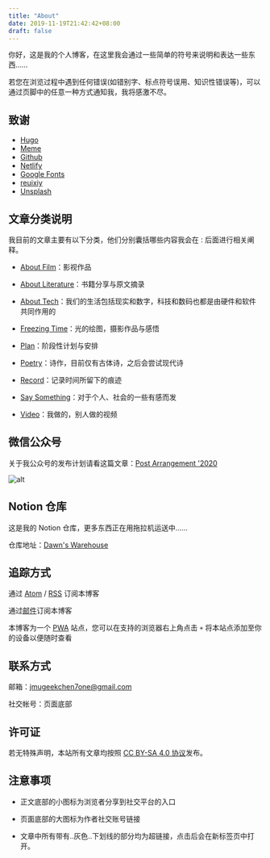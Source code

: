 ```yaml
---
title: "About"
date: 2019-11-19T21:42:42+08:00
draft: false
---
```


你好，这是我的个人博客，在这里我会通过一些简单的符号来说明和表达一些东西……

若您在浏览过程中遇到任何错误(如错别字、标点符号误用、知识性错误等)，可以通过页脚中的任意一种方式通知我，我将感激不尽。

## 致谢

- [Hugo](https://gohugo.io/)
- [Meme](https://themes.gohugo.io/hugo-theme-meme/)
- [Github](https://github.com/)
- [Netlify](https://app.netlify.com/)
- [Google Fonts](https://fonts.google.com/)
- [reuixiy](https://io-oi.me/)
- [Unsplash](https://unsplash.com/)

## 文章分类说明

我目前的文章主要有以下分类，他们分别囊括哪些内容我会在`：`后面进行相关阐释。

- [About Film](https://dawner.top/categories/about-film/)：影视作品

- [About Literature](https://dawner.top/categories/about-literature/)：书籍分享与原文摘录

- [About Tech](https://dawner.top/categories/about-tech/)：我们的生活包括现实和数字，科技和数码也都是由硬件和软件共同作用的

- [Freezing Time](https://dawner.top/categories/freezing-time/)：光的绘图，摄影作品与感悟

- [Plan](https://dawner.top/categories/plan/)：阶段性计划与安排

- [Poetry](https://dawner.top/categories/poetry/)：诗作，目前仅有古体诗，之后会尝试现代诗
- [Record](https://dawner.top/categories/record/)：记录时间所留下的痕迹

- [Say Something](https://dawner.top/categories/say-something/)：对于个人、社会的一些有感而发

- [Video](https://dawner.top/categories/video/)：我做的，别人做的视频

## 微信公众号

关于我公众号的发布计划请看这篇文章：[Post Arrangement '2020](https://dawner.top/posts/post-arrangement-2020/)

![alt](https://dawnblog-1300625500.cos.ap-guangzhou.myqcloud.com/images/20200307163758.png "扫码即可关注")

## Notion 仓库

这是我的 Notion 仓库，更多东西正在用拖拉机运送中......

仓库地址：[Dawn's Warehouse](https://www.notion.so/imdawn/Dawn-s-Warehouse-f16d22567aa04496b4e8aa2a2df9ff58)

## 追踪方式

通过 [Atom](https://dawner.top/atom.xml) / [RSS](https://dawner.top/rss.xml) 订阅本博客

通过[邮件](http://eepurl.com/gZ4Djv)订阅本博客

本博客为一个 [PWA](https://web.dev/progressive-web-apps/) 站点，您可以在支持的浏览器右上角点击 `+` 将本站点添加至你的设备以便随时查看

## 联系方式

邮箱：[jmugeekchen7one@gmail.com](https://mail.google.com/mail/u/0/?view=cm&fs=1&tf=1&source=mailto&to=jmugeekchen7one@gmail.com)

社交帐号：页面底部

##  许可证

若无特殊声明，本站所有文章均按照 [CC BY-SA 4.0 协议](https://creativecommons.org/licenses/by-sa/4.0/)发布。

## 注意事项

* 正文底部的小图标为浏览者分享到社交平台的入口

* 页面底部的大图标为作者社交账号链接

* 文章中所有带有..灰色..下划线的部分均为超链接，点击后会在新标签页中打开。